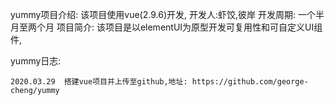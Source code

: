   
  yummy项目介绍:
    该项目使用vue(2.9.6)开发,
    开发人:虾饺,彼岸
    开发周期: 一个半月至两个月
  项目简介: 
     该项目是以elementUI为原型开发可复用性和可自定义UI组件,
  
      
  yummy日志:
  
    2020.03.29  搭建vue项目并上传至github,地址: https://github.com/george-cheng/yummy
